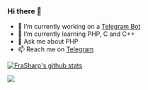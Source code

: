 

### Hi there 👋

<!--
**FraSharp/FraSharp** is a ✨ _special_ ✨ repository because its `README.md` (this file) appears on your GitHub profile.
Here are some ideas to get you started:
-->
- 🔭 I’m currently working on a [Telegram Bot](https://github.com/FraSharp/bot-rebase)
- 🌱 I’m currently learning PHP, C and C++
- 💬 Ask me about PHP
- 📫 Reach me on [Telegram](https://t.me/airfraa)

[![FraSharp's github stats](https://github-readme-stats.vercel.app/api?username=frasharp&theme=react)](https://github.com/anuraghazra/github-readme-stats)
<p align="left" >   
  <img  src="https://github-readme-stats.vercel.app/api/top-langs/?username=FraSharp&&show_icons=true&theme=react"/>
</p>
